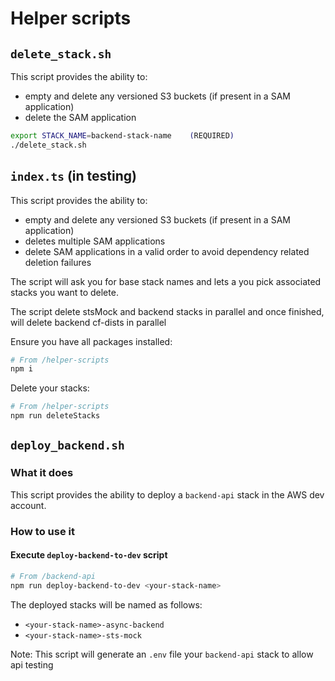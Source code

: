# Helper scripts

## `delete_stack.sh`

This script provides the ability to:

- empty and delete any versioned S3 buckets (if present in a SAM application)
- delete the SAM application

```bash
export STACK_NAME=backend-stack-name    (REQUIRED)
./delete_stack.sh
```

## `index.ts` (in testing)

This script provides the ability to:

- empty and delete any versioned S3 buckets (if present in a SAM application)
- deletes multiple SAM applications
- delete SAM applications in a valid order to avoid dependency related deletion failures

The script will ask you for base stack names and lets a you pick associated stacks you want to delete.

The script delete stsMock and backend stacks in parallel and once finished, will delete backend cf-dists in parallel

Ensure you have all packages installed:

```bash
# From /helper-scripts
npm i
```

Delete your stacks:

```bash
# From /helper-scripts
npm run deleteStacks
```

## `deploy_backend.sh`

### What it does

This script provides the ability to deploy a `backend-api` stack in the AWS dev account.

### How to use it

#### Execute `deploy-backend-to-dev` script

```bash
# From /backend-api
npm run deploy-backend-to-dev <your-stack-name>
```

The deployed stacks will be named as follows:

- `<your-stack-name>-async-backend`
- `<your-stack-name>-sts-mock`

Note: This script will generate an `.env` file your `backend-api` stack to allow api testing
